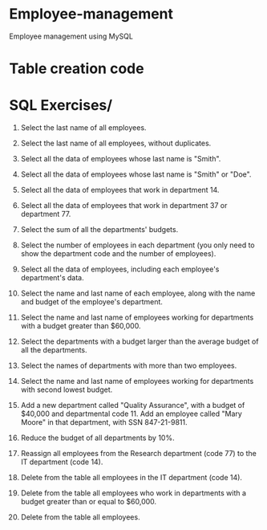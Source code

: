 # Employee-management 
Employee management using MySQL
# Table creation code
 
 # SQL Exercises/
 
1. Select the last name of all employees.

2. Select the last name of all employees, without duplicates.

3. Select all the data of employees whose last name is "Smith".

4. Select all the data of employees whose last name is "Smith" or "Doe".
  
5. Select all the data of employees that work in department 14.

6. Select all the data of employees that work in department 37 or department 77.

8. Select the sum of all the departments' budgets.

9. Select the number of employees in each department (you only need to show the department code and the number of employees).
  
10. Select all the data of employees, including each employee's department's data.
 
11. Select the name and last name of each employee, along with the name and budget of the employee's department.

12. Select the name and last name of employees working for departments with a budget greater than $60,000.

13. Select the departments with a budget larger than the average budget of all the departments.

14. Select the names of departments with more than two employees.

15. Select the name and last name of employees working for departments with second lowest budget.

16. Add a new department called "Quality Assurance", with a budget of $40,000 and departmental code 11. Add an employee called "Mary Moore" in that department, with SSN 847-21-9811.
 
17. Reduce the budget of all departments by 10%.

18. Reassign all employees from the Research department (code 77) to the IT department (code 14).

19. Delete from the table all employees in the IT department (code 14).
  
20. Delete from the table all employees who work in departments with a budget greater than or equal to $60,000.

21. Delete from the table all employees.
  

